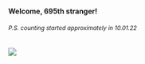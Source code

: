 #### Welcome, 695th stranger!

###### <sup>P.S. counting started approximately in 10.01.22</sup>

<img src="https://kraftwerk28.pp.ua/vcnt.png"></img>
